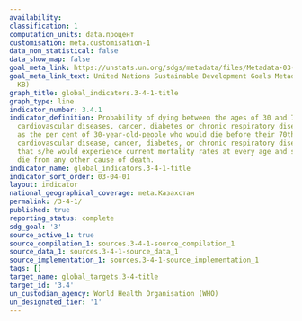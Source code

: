 ```yaml
---
availability:
classification: 1
computation_units: data.процент
customisation: meta.customisation-1
data_non_statistical: false
data_show_map: false
goal_meta_link: https://unstats.un.org/sdgs/metadata/files/Metadata-03-04-01.pdf
goal_meta_link_text: United Nations Sustainable Development Goals Metadata (PDF 72.6
  KB)
graph_title: global_indicators.3-4-1-title
graph_type: line
indicator_number: 3.4.1
indicator_definition: Probability of dying between the ages of 30 and 70 years from
  cardiovascular diseases, cancer, diabetes or chronic respiratory diseases, defined
  as the per cent of 30-year-old-people who would die before their 70th birthday from
  cardiovascular disease, cancer, diabetes, or chronic respiratory disease, assuming
  that s/he would experience current mortality rates at every age and s/he would not
  die from any other cause of death.
indicator_name: global_indicators.3-4-1-title
indicator_sort_order: 03-04-01
layout: indicator
national_geographical_coverage: meta.Казахстан
permalink: /3-4-1/
published: true
reporting_status: complete
sdg_goal: '3'
source_active_1: true
source_compilation_1: sources.3-4-1-source_compilation_1
source_data_1: sources.3-4-1-source_data_1
source_implementation_1: sources.3-4-1-source_implementation_1
tags: []
target_name: global_targets.3-4-title
target_id: '3.4'
un_custodian_agency: World Health Organisation (WHO)
un_designated_tier: '1'
---
```

